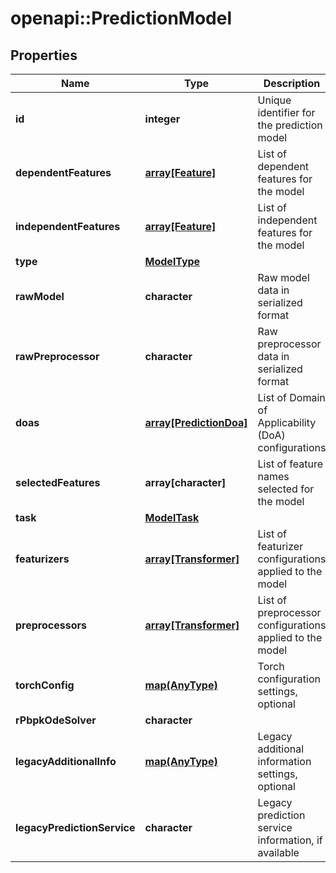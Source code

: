 # openapi::PredictionModel


## Properties
Name | Type | Description | Notes
------------ | ------------- | ------------- | -------------
**id** | **integer** | Unique identifier for the prediction model | [optional] 
**dependentFeatures** | [**array[Feature]**](Feature.md) | List of dependent features for the model | 
**independentFeatures** | [**array[Feature]**](Feature.md) | List of independent features for the model | 
**type** | [**ModelType**](ModelType.md) |  | [Enum: ] 
**rawModel** | **character** | Raw model data in serialized format | 
**rawPreprocessor** | **character** | Raw preprocessor data in serialized format | [optional] 
**doas** | [**array[PredictionDoa]**](PredictionDoa.md) | List of Domain of Applicability (DoA) configurations | [optional] 
**selectedFeatures** | **array[character]** | List of feature names selected for the model | [optional] 
**task** | [**ModelTask**](ModelTask.md) |  | [Enum: ] 
**featurizers** | [**array[Transformer]**](Transformer.md) | List of featurizer configurations applied to the model | [optional] 
**preprocessors** | [**array[Transformer]**](Transformer.md) | List of preprocessor configurations applied to the model | [optional] 
**torchConfig** | [**map(AnyType)**](AnyType.md) | Torch configuration settings, optional | [optional] 
**rPbpkOdeSolver** | **character** |  | [optional] 
**legacyAdditionalInfo** | [**map(AnyType)**](AnyType.md) | Legacy additional information settings, optional | [optional] 
**legacyPredictionService** | **character** | Legacy prediction service information, if available | [optional] 


